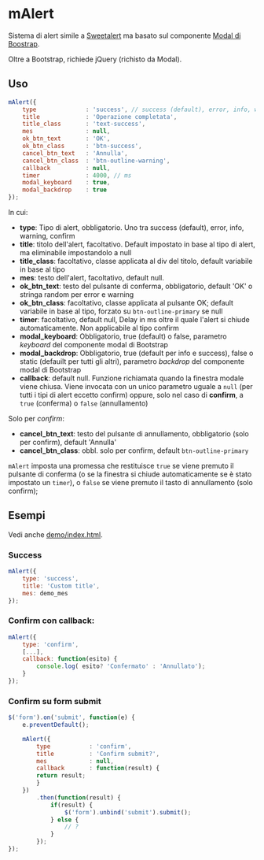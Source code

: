 # mAlert

Sistema di alert simile a [Sweetalert](https://sweetalert.js.org/) ma basato sul componente [Modal di Boostrap](https://getbootstrap.com/docs/4.5/components/modal/).

Oltre a Bootstrap, richiede jQuery (richisto da Modal).

## Uso

```javascript
mAlert({
    type              : 'success', // success (default), error, info, warning, confirm  
    title             : 'Operazione completata',
    title_class       : 'text-success',
    mes               : null,
    ok_btn_text       : 'OK',
    ok_btn_class      : 'btn-success',
    cancel_btn_text   : 'Annulla',
    cancel_btn_class  : 'btn-outline-warning',
    callback          : null,
    timer             : 4000, // ms
    modal_keyboard    : true,
    modal_backdrop    : true
});
```

In cui:

* **type**: Tipo di alert, obbligatorio. Uno tra success (default), error, info, warning, confirm  
* **title**: titolo dell'alert, facoltativo. Default impostato in base al tipo di alert, ma eliminabile impostandolo a null
* **title_class**: facoltativo, classe applicata al div del titolo, default variabile in base al tipo
* **mes**: testo dell'alert, facoltativo, default null.
* **ok\_btn\_text**: testo del pulsante di conferma, obbligatorio, default 'OK' o stringa random per error e warning
* **ok\_btn\_class**: facoltativo, classe applicata al pulsante OK; default variabile in base al tipo, forzato su `btn-outline-primary` se null
* **timer**: facoltativo, default null, Delay in ms oltre il quale l'alert si chiude automaticamente. Non applicabile al tipo confirm
* **modal\_keyboard**: Obbligatorio, true (default) o false, parametro *keyboard* del componente modal di Bootstrap
* **modal\_backdrop**: Obbligatorio, true (default per info e success), false o static (defauilt per tutti gli altri), parametro *backdrop* del componente modal di Bootstrap
* **callback**: default null. Funzione richiamata quando la finestra modale viene chiusa. Viene invocata con un unico parametro uguale a `null` (per tutti i tipi di alert eccetto confirm) oppure, solo nel caso di **confirm**,  a `true` (conferma) o `false` (annullamento)

Solo per *confirm*:

* **cancel\_btn\_text**: testo del pulsante di annullamento, obbligatorio (solo per confirm), default 'Annulla'
* **cancel\_btn\_class**: obbl. solo per confirm, default `btn-outline-primary`


`mAlert` imposta una promessa che restituisce `true` se viene premuto il pulsante di conferma (o se la finestra si chiude automaticamente se è stato impostato un `timer`), o `false` se viene premuto il tasto di annullamento (solo confirm);


## Esempi

Vedi anche [demo/index.html](./demo/index.html).

### Success

```js
mAlert({
    type: 'success',
    title: 'Custom title',
    mes: demo_mes
});
```

### Confirm con callback:

```javascript
mAlert({
    type: 'confirm',
    [...],
    callback: function(esito) {
        console.log( esito? 'Confermato' : 'Annullato');
    }
});
```

### Confirm su form submit

```js
$('form').on('submit', function(e) {
    e.preventDefault();

    mAlert({
        type           : 'confirm',
        title          : 'Confirm submit?',
        mes            : null,
        callback       : function(result) {
        return result;
        }
    })
        .then(function(result) {
            if(result) {
                $('form').unbind('submit').submit();
            } else {
                // ?
            }
        });
});

```
